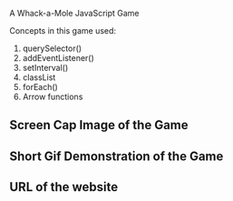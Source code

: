 A Whack-a-Mole JavaScript Game

Concepts in this game used: 
1. querySelector()
2. addEventListener()
3. setInterval()
4. classList
5. forEach()
6. Arrow functions

## Screen Cap Image of the Game ##

## Short Gif Demonstration of the Game ##

## URL of the website ##

